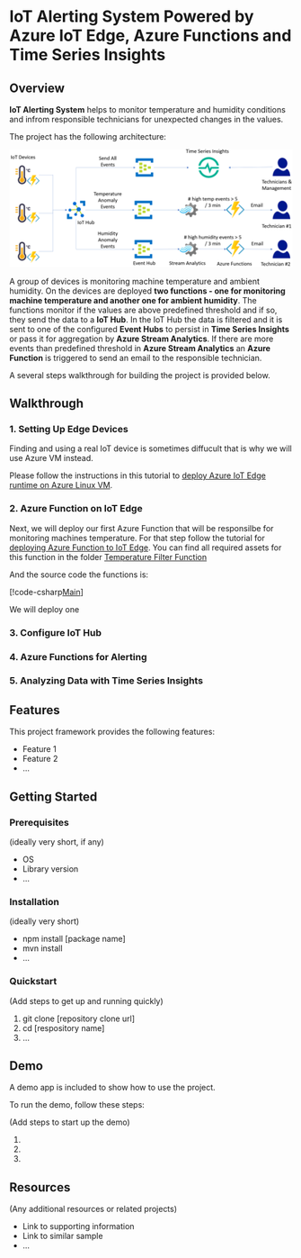# IoT Alerting System Powered by Azure IoT Edge, Azure Functions and Time Series Insights

## Overview

**IoT Alerting System** helps to monitor temperature and humidity conditions and infrom responsible technicians for unexpected changes in the values. 

The project has the following architecture:

![IoT Alerting System Architecture](https://github.com/Azure-Samples/Azure-Functions-IoT-TimeSeries-Analytics/blob/master/Images/Architecture.PNG "IoT Alerting System Architecture")

A group of devices is monitoring machine temperature and ambient humidity. On the devices are deployed **two functions - one for monitoring machine temperature and another one for ambient humidity**. The functions monitor if the values are above predefined threshold and if so, they send the data to a **IoT Hub**. In the IoT Hub the data is filtered and it is sent to one of the configured **Event Hubs** to persist in **Time Series Insights** or pass it for aggregation by **Azure Stream Analytics**. If there are more events than predefined threshold in **Azure Stream Analytics** an **Azure Function** is triggered to send an email to the responsible technician.

A several steps walkthrough for building the project  is provided below.

## Walkthrough

### 1. Setting Up Edge Devices

Finding and using a real IoT device is sometimes diffucult that is why we will use Azure VM instead.

Please follow the instructions in this tutorial to [deploy Azure IoT Edge runtime on Azure Linux VM](https://docs.microsoft.com/en-us/azure/iot-edge/tutorial-simulate-device-linux "deploy Azure IoT Edge runtime on Azure Linux VM"). 

### 2. Azure Function on IoT Edge

Next, we will deploy our first Azure Function that will be responsilbe for monitoring machines temperature. For that step follow the tutorial for [deploying Azure Function to IoT Edge](https://docs.microsoft.com/en-us/azure/iot-edge/tutorial-deploy-function "deploying Azure Function to IoT Edge"). You can find all required assets for this function in the folder [Temperature Filter Function](https://github.com/Azure-Samples/Azure-Functions-IoT-TimeSeries-Analytics/tree/master/AzureIoTEdgeFunctions/TemperatureFilterFunction "Temperature Filter Function")

And the source code the functions is:

[!code-csharp[Main](~/Azure-Functions-IoT-TimeSeries-Analytics/blob/master/AzureIoTEdgeFunctions/TemperatureFilterFunction/EdgeHubTrigger-Csharp/run.csx)]

We will deploy one 

### 3. Configure IoT Hub

### 4. Azure Functions for Alerting

### 5. Analyzing Data with Time Series Insights 


## Features

This project framework provides the following features:

* Feature 1
* Feature 2
* ...

## Getting Started

### Prerequisites

(ideally very short, if any)

- OS
- Library version
- ...

### Installation

(ideally very short)

- npm install [package name]
- mvn install
- ...

### Quickstart
(Add steps to get up and running quickly)

1. git clone [repository clone url]
2. cd [respository name]
3. ...


## Demo

A demo app is included to show how to use the project.

To run the demo, follow these steps:

(Add steps to start up the demo)

1.
2.
3.

## Resources

(Any additional resources or related projects)

- Link to supporting information
- Link to similar sample
- ...
